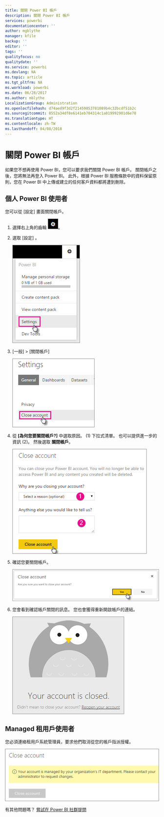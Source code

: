 ```yaml
---
title: 關閉 Power BI 帳戶
description: 關閉 Power BI 帳戶
services: powerbi
documentationcenter: ''
author: mgblythe
manager: kfile
backup: ''
editor: ''
tags: ''
qualityfocus: no
qualitydate: ''
ms.service: powerbi
ms.devlang: NA
ms.topic: article
ms.tgt_pltfrm: NA
ms.workload: powerbi
ms.date: 06/28/2017
ms.author: mblythe
LocalizationGroup: Administration
ms.openlocfilehash: d74aed9f3d2f21459853781089b4c32bcdf51b2c
ms.sourcegitcommit: 8552a34df8e6141eb704314c1a019992901d6e78
ms.translationtype: HT
ms.contentlocale: zh-TW
ms.lasthandoff: 04/08/2018
---
```

# <a name="closing-your-power-bi-account"></a>關閉 Power BI 帳戶
如果您不想再使用 Power BI，您可以要求我們關閉 Power BI 帳戶。  關閉帳戶之後，您將無法再登入 Power BI。  此外，根據 Power BI 服務條款中的資料保留原則，您在 Power BI 中上傳或建立的任何客戶資料都將遭到刪除。

## <a name="individual-power-bi-users"></a>個人 Power BI 使用者
您可以從 [設定] 畫面關閉帳戶。

1. 選擇右上角的齒輪 ![](media/service-admin-closing-your-account/gear.png)。
2. 選取 [設定] 。
   
    ![](media/service-admin-closing-your-account/closeaccount-settings.png)
3. [一般] > [關閉帳戶]
   
    ![](media/service-admin-closing-your-account/closeaccount-settings2.png)
4. 從 **[為何您要關閉帳戶?]** 中選取原因。 (1) 下拉式清單。  也可以提供進一步的資訊 (2)。 然後選取 **關閉帳戶**。
   
    ![](media/service-admin-closing-your-account/closeaccount-settings3.png)
5. 確認您要關閉帳戶。
   
    ![](media/service-admin-closing-your-account/closeaccount-settings4.png)
6. 您會看到確認帳戶關閉的訊息。 您也會獲得重新開啟帳戶的連結。
   
    ![](media/service-admin-closing-your-account/closeaccount-settings5.png)

## <a name="managed-tenant-users"></a>Managed 租用戶使用者
您必須連絡租用戶系統管理員，要求他們取消從您的帳戶指派授權。

![](media/service-admin-closing-your-account/closeaccountmanaged.png)

有其他問題嗎？ [嘗試在 Power BI 社群提問](http://community.powerbi.com/)


